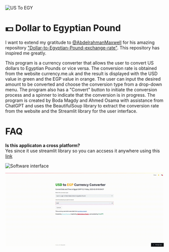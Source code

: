 ![US To EGY](https://imgur.com/mi6WAbx.png)

# 💵 Dollar to Egyptian Pound 

I want to extend my gratitude to [@AbdelrahmanMaxwell](https://github.com/AbdelrahmanMaxwell) for his amazing repository ["Dollar-to-Egyptian-Pound-exchange-rate"](https://github.com/AbdelrahmanMaxwell/Dollar-to-Egyptian-Pound-exchange-rate). This repository has inspired me greatly.

This program is a currency converter that allows the user to convert US dollars to Egyptian Pounds or vice versa. The conversion rate is obtained from the website currency.me.uk and the result is displayed with the USD value in green and the EGP value in orange. The user can input the desired amount to be converted and choose the conversion type from a drop-down menu. The program also has a "Convert" button to initiate the conversion process and a spinner to indicate that the conversion is in progress. The program is created by Boda Magdy and Ahmed Osama with assistance from ChatGPT and uses the BeautifulSoup library to extract the conversion rate from the website and the Streamlit library for the user interface.

# FAQ

**Is this applicaton a cross platform?**  
Yes since it use streamlit library so you can accsess it anywhere using this [link](https://bit.ly/ahmedosama_usd_to_egp)



 ![Software interface]( https://i.imgur.com/CbtKYwQ.png)

<img src="https://github.com/ahmed98Osama/Dollar-to-Egyptian-Pound-Currency-Converter/blob/main/streamlit.gif" alt="GIF">
